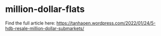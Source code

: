 # million-dollar-flats

Find the full article here: https://tanhaoen.wordpress.com/2022/01/24/5-hdb-resale-million-dollar-submarkets/
